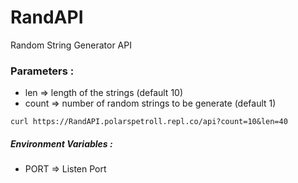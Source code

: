 # RandAPI

Random String Generator API

### Parameters :

- len => length of the strings (default 10)
- count => number of random strings to be generate (default 1)

```
curl https://RandAPI.polarspetroll.repl.co/api?count=10&len=40
```

##### Environment Variables :

- PORT => Listen Port
